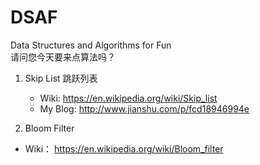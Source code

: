 # DSAF
Data Structures and Algorithms for Fun  
请问您今天要来点算法吗？

1. Skip List 跳跃列表  
   - Wiki: https://en.wikipedia.org/wiki/Skip_list
   - My Blog: http://www.jianshu.com/p/fcd18946994e

2. Bloom Filter
  - Wiki： https://en.wikipedia.org/wiki/Bloom_filter

